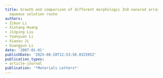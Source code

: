 ```yaml
---
title: Growth and comparison of different morphologic ZnO nanorod arrays by a simple
  aqueous solution route
authors:
- Zikun Li
- Xintang Huang
- Jinping Liu
- Yuanyuan Li
- Xiaoxu Ji
- Guangyun Li
date: '2007-01-01'
publishDate: '2025-08-28T12:53:50.032595Z'
publication_types:
- article-journal
publication: '*Materials Letters*'
---
```

